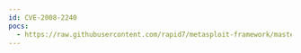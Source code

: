 ```yaml
---
id: CVE-2008-2240
pocs:
  - https://raw.githubusercontent.com/rapid7/metasploit-framework/master/modules/exploits/windows/lotus/domino_http_accept_language.rb
---
```

